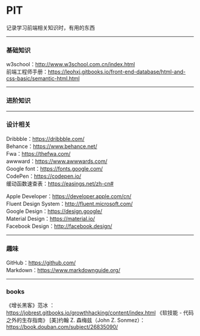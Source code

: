 # PIT
记录学习前端相关知识时，有用的东西

---

### 基础知识

w3school：http://www.w3school.com.cn/index.html  
前端工程师手册：https://leohxj.gitbooks.io/front-end-database/html-and-css-basic/semantic-html.html
     
---

### 进阶知识

---

### 设计相关

Dribbble：https://dribbble.com/  
Behance：https://www.behance.net/  
Fwa：https://thefwa.com/  
awwward：https://www.awwwards.com/  
Google font：https://fonts.google.com/  
CodePen：https://codepen.io/  
缓动函数速查表：https://easings.net/zh-cn#  

Apple Developer：https://developer.apple.com/cn/  
Fluent Design System：http://fluent.microsoft.com/  
Google Design：https://design.google/  
Material Design：https://material.io/  
Facebook Design：http://facebook.design/

---

### 趣味

GitHub：https://github.com/  
Markdown：https://www.markdownguide.org/  

---

### books

《增长黑客》范冰 ：https://jobrest.gitbooks.io/growthhacking/content/index.html
《软技能 - 代码之外的生存指南》 [美]约翰 Z. 森梅兹（John Z. Sonmez）：https://book.douban.com/subject/26835090/
